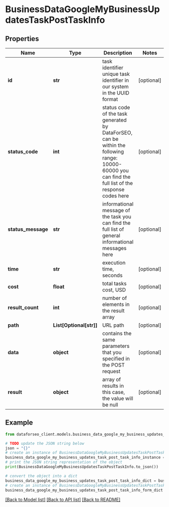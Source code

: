 # BusinessDataGoogleMyBusinessUpdatesTaskPostTaskInfo


## Properties

Name | Type | Description | Notes
------------ | ------------- | ------------- | -------------
**id** | **str** | task identifier unique task identifier in our system in the UUID format | [optional] 
**status_code** | **int** | status code of the task generated by DataForSEO, can be within the following range: 10000-60000 you can find the full list of the response codes here | [optional] 
**status_message** | **str** | informational message of the task you can find the full list of general informational messages here | [optional] 
**time** | **str** | execution time, seconds | [optional] 
**cost** | **float** | total tasks cost, USD | [optional] 
**result_count** | **int** | number of elements in the result array | [optional] 
**path** | **List[Optional[str]]** | URL path | [optional] 
**data** | **object** | contains the same parameters that you specified in the POST request | [optional] 
**result** | **object** | array of results in this case, the value will be null | [optional] 

## Example

```python
from dataforseo_client.models.business_data_google_my_business_updates_task_post_task_info import BusinessDataGoogleMyBusinessUpdatesTaskPostTaskInfo

# TODO update the JSON string below
json = "{}"
# create an instance of BusinessDataGoogleMyBusinessUpdatesTaskPostTaskInfo from a JSON string
business_data_google_my_business_updates_task_post_task_info_instance = BusinessDataGoogleMyBusinessUpdatesTaskPostTaskInfo.from_json(json)
# print the JSON string representation of the object
print(BusinessDataGoogleMyBusinessUpdatesTaskPostTaskInfo.to_json())

# convert the object into a dict
business_data_google_my_business_updates_task_post_task_info_dict = business_data_google_my_business_updates_task_post_task_info_instance.to_dict()
# create an instance of BusinessDataGoogleMyBusinessUpdatesTaskPostTaskInfo from a dict
business_data_google_my_business_updates_task_post_task_info_form_dict = business_data_google_my_business_updates_task_post_task_info.from_dict(business_data_google_my_business_updates_task_post_task_info_dict)
```
[[Back to Model list]](../README.md#documentation-for-models) [[Back to API list]](../README.md#documentation-for-api-endpoints) [[Back to README]](../README.md)


